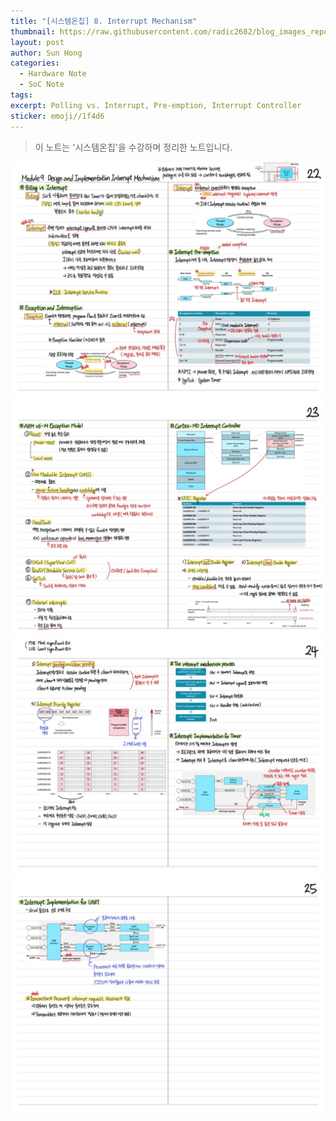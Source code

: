 ```yaml
---
title: "[시스템온칩] 8. Interrupt Mechanism"
thumbnail: https://raw.githubusercontent.com/radic2682/blog_images_repo/main/uploads/Hardware_notes/mv9TPlCnG4OZ1yODBOlc.jpg
layout: post
author: Sun Hong
categories:
  - Hardware Note
  - SoC Note
tags: 
excerpt: Polling vs. Interrupt, Pre-emption, Interrupt Controller
sticker: emoji//1f4d6
---
```

>  이 노트는 '시스템온칩'을 수강하며 정리한 노트입니다.

![이미지](https://raw.githubusercontent.com/radic2682/blog_images_repo/main/uploads/Hardware_notes/mv9TPlCnG4OZ1yODBOlc.jpg)
![이미지](https://raw.githubusercontent.com/radic2682/blog_images_repo/main/uploads/Hardware_notes/EuIYU9yUbqLvCxWeM9bV.jpg)
![이미지](https://raw.githubusercontent.com/radic2682/blog_images_repo/main/uploads/Hardware_notes/Pes4ODtvIy3ZqsSgEOvP.jpg)
![이미지](https://raw.githubusercontent.com/radic2682/blog_images_repo/main/uploads/Hardware_notes/bGHtwwt732cbGL8Z6tBS.jpg)